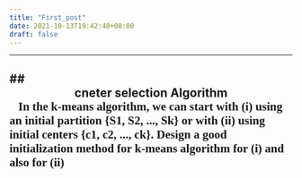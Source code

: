 ```yaml
---
title: "First_post"
date: 2021-10-13T19:42:48+08:00
draft: false
---
```

---
##<center>cneter selection Algorithm</center>
<font face="黑体">&ensp; In the k-means algorithm, we can start with (i) using an initial partition {S1, S2, ..., Sk} or with (ii) using initial centers {c1, c2, ..., ck}. Design a good initialization method for k-means algorithm for (i) and also for (ii)</font>
---
